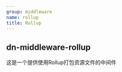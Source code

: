 ```yaml
---
group: middleware
name: rollup
title: Rollup
---
```


## dn-middleware-rollup

这是一个提供使用Rollup打包资源文件的中间件
